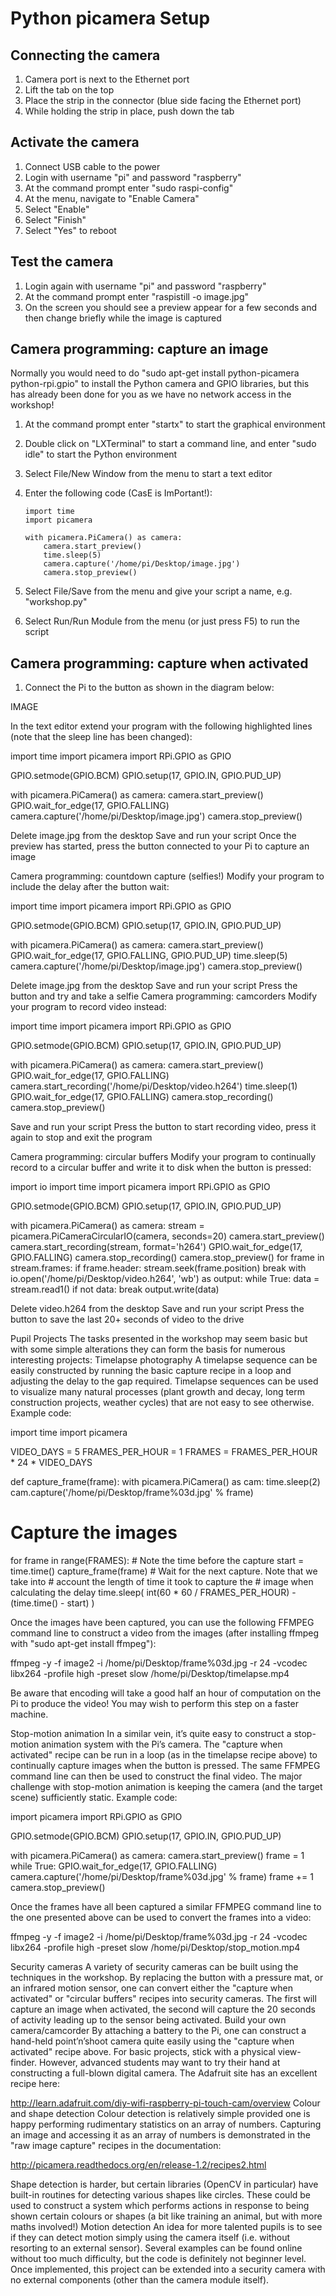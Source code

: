 # Python picamera Setup

## Connecting the camera

1. Camera port is next to the Ethernet port
2. Lift the tab on the top
3. Place the strip in the connector (blue side facing the Ethernet port)
4. While holding the strip in place, push down the tab

## Activate the camera

1. Connect USB cable to the power
2. Login with username "pi" and password "raspberry"
3. At the command prompt enter "sudo raspi-config"
4. At the menu, navigate to "Enable Camera"
5. Select "Enable"
6. Select "Finish"
7. Select "Yes" to reboot


## Test the camera

1. Login again with username "pi" and password "raspberry"
2. At the command prompt enter "raspistill -o image.jpg"
3. On the screen you should see a preview appear for a few seconds and then change briefly while the image is captured

## Camera programming: capture an image

Normally you would need to do "sudo apt-get install python-picamera python-rpi.gpio" to install the Python camera and GPIO libraries, but this has already been done for you as we have no network access in the workshop!

1. At the command prompt enter "startx" to start the graphical environment
2. Double click on "LXTerminal" to start a command line, and enter "sudo idle" to start the Python environment
3. Select File/New Window from the menu to start a text editor
4. Enter the following code (CasE is ImPortant!):

    ```
    import time
    import picamera
    
    with picamera.PiCamera() as camera:
        camera.start_preview()
        time.sleep(5)
        camera.capture('/home/pi/Desktop/image.jpg')
        camera.stop_preview()
    ```

5. Select File/Save from the menu and give your script a name, e.g. "workshop.py"
6. Select Run/Run Module from the menu (or just press F5) to run the script

## Camera programming: capture when activated

1. Connect the Pi to the button as shown in the diagram below:

IMAGE

In the text editor extend your program with the following highlighted lines (note that the sleep line has been changed):

import time
import picamera
import RPi.GPIO as GPIO

GPIO.setmode(GPIO.BCM)
GPIO.setup(17, GPIO.IN, GPIO.PUD_UP)

with picamera.PiCamera() as camera:
    camera.start_preview()
    GPIO.wait_for_edge(17, GPIO.FALLING)
    camera.capture('/home/pi/Desktop/image.jpg')
    camera.stop_preview()

Delete image.jpg from the desktop
Save and run your script
Once the preview has started, press the button connected to your Pi to capture an image

Camera programming: countdown capture (selfies!)
Modify your program to include the delay after the button wait:

import time
import picamera
import RPi.GPIO as GPIO

GPIO.setmode(GPIO.BCM)
GPIO.setup(17, GPIO.IN, GPIO.PUD_UP)

with picamera.PiCamera() as camera:
    camera.start_preview()
    GPIO.wait_for_edge(17, GPIO.FALLING, GPIO.PUD_UP)
    time.sleep(5)
    camera.capture('/home/pi/Desktop/image.jpg')
    camera.stop_preview()

Delete image.jpg from the desktop
Save and run your script
Press the button and try and take a selfie
Camera programming: camcorders
Modify your program to record video instead:

import time
import picamera
import RPi.GPIO as GPIO

GPIO.setmode(GPIO.BCM)
GPIO.setup(17, GPIO.IN, GPIO.PUD_UP)

with picamera.PiCamera() as camera:
    camera.start_preview()
    GPIO.wait_for_edge(17, GPIO.FALLING)
    camera.start_recording('/home/pi/Desktop/video.h264')
    time.sleep(1)
    GPIO.wait_for_edge(17, GPIO.FALLING)
    camera.stop_recording()
    camera.stop_preview()

Save and run your script
Press the button to start recording video, press it again to stop and exit the program


Camera programming: circular buffers 
Modify your program to continually record to a circular buffer and write it to disk when the button is pressed:

import io
import time
import picamera
import RPi.GPIO as GPIO

GPIO.setmode(GPIO.BCM)
GPIO.setup(17, GPIO.IN, GPIO.PUD_UP)

with picamera.PiCamera() as camera:
    stream = picamera.PiCameraCircularIO(camera, seconds=20)
    camera.start_preview()
    camera.start_recording(stream, format='h264')
    GPIO.wait_for_edge(17, GPIO.FALLING)
    camera.stop_recording()
    camera.stop_preview()
    for frame in stream.frames:
        if frame.header:
            stream.seek(frame.position)
            break
    with io.open('/home/pi/Desktop/video.h264', 'wb') as output:
        while True:
            data = stream.read1()
            if not data:
                break
            output.write(data)

Delete video.h264 from the desktop
Save and run your script
Press the button to save the last 20+ seconds of video to the drive


Pupil Projects
The tasks presented in the workshop may seem basic but with some simple alterations they can form the basis for numerous interesting projects:
Timelapse photography
A timelapse sequence can be easily constructed by running the basic capture recipe in a loop and adjusting the delay to the gap required. Timelapse sequences can be used to visualize many natural processes (plant growth and decay, long term construction projects, weather cycles) that are not easy to see otherwise. Example code:

import time
import picamera

VIDEO_DAYS = 5
FRAMES_PER_HOUR = 1
FRAMES = FRAMES_PER_HOUR * 24 * VIDEO_DAYS

def capture_frame(frame):
    with picamera.PiCamera() as cam:
time.sleep(2)
cam.capture('/home/pi/Desktop/frame%03d.jpg' % frame)

# Capture the images
for frame in range(FRAMES):
    # Note the time before the capture
    start = time.time()
    capture_frame(frame)
    # Wait for the next capture. Note that we take into
    # account the length of time it took to capture the
    # image when calculating the delay
    time.sleep(
    int(60 * 60 / FRAMES_PER_HOUR) - (time.time() - start)
)

Once the images have been captured, you can use the following FFMPEG command line to construct a video from the images (after installing ffmpeg with "sudo apt-get install ffmpeg"):

ffmpeg -y -f image2 -i /home/pi/Desktop/frame%03d.jpg -r 24 -vcodec libx264 -profile high -preset slow /home/pi/Desktop/timelapse.mp4

Be aware that encoding will take a good half an hour of computation on the Pi to produce the video! You may wish to perform this step on a faster machine.


Stop-motion animation
In a similar vein, it’s quite easy to construct a stop-motion animation system with the Pi’s camera. The "capture when activated" recipe can be run in a loop (as in the timelapse recipe above) to continually capture images when the button is pressed. The same FFMPEG command line can then be used to construct the final video. The major challenge with stop-motion animation is keeping the camera (and the target scene) sufficiently static. Example code:

import picamera
import RPi.GPIO as GPIO

GPIO.setmode(GPIO.BCM)
GPIO.setup(17, GPIO.IN, GPIO.PUD_UP)

with picamera.PiCamera() as camera:
    camera.start_preview()
    frame = 1
while True:
    GPIO.wait_for_edge(17, GPIO.FALLING)
camera.capture('/home/pi/Desktop/frame%03d.jpg' % frame)
frame += 1
camera.stop_preview()

Once the frames have all been captured a similar FFMPEG command line to the one presented above can be used to convert the frames into a video:

ffmpeg -y -f image2 -i /home/pi/Desktop/frame%03d.jpg -r 24 -vcodec libx264 -profile high -preset slow /home/pi/Desktop/stop_motion.mp4

Security cameras
A variety of security cameras can be built using the techniques in the workshop. By replacing the button with a pressure mat, or an infrared motion sensor, one can convert either the "capture when activated" or "circular buffers" recipes into security cameras. The first will capture an image when activated, the second will capture the 20 seconds of activity leading up to the sensor being activated.
Build your own camera/camcorder
By attaching a battery to the Pi, one can construct a hand-held point’n’shoot camera quite easily using the "capture when activated" recipe above. For basic projects, stick with a physical view-finder. However, advanced students may want to try their hand at constructing a full-blown digital camera. The Adafruit site has an excellent recipe here:

http://learn.adafruit.com/diy-wifi-raspberry-pi-touch-cam/overview
Colour and shape detection
Colour detection is relatively simple provided one is happy performing rudimentary statistics on an array of numbers. Capturing an image and accessing it as an array of numbers is demonstrated in the "raw image capture" recipes in the documentation:

http://picamera.readthedocs.org/en/release-1.2/recipes2.html

Shape detection is harder, but certain libraries (OpenCV in particular) have built-in routines for detecting various shapes like circles. These could be used to construct a system which performs actions in response to being shown certain colours or shapes (a bit like training an animal, but with more maths involved!)
Motion detection
An idea for more talented pupils is to see if they can detect motion simply using the camera itself (i.e. without resorting to an external sensor). Several examples can be found online without too much difficulty, but the code is definitely not beginner level. Once implemented, this project can be extended into a security camera with no external components (other than the camera module itself).

